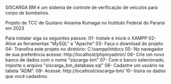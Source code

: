 SISCARGA BM é um sistema de controle de verificação de veículos para corpo de bombeiros.

Projeto de TCC de Gustavo Amamia Kumagai no Instituto Federal do Paraná em 2023

Para instalar siga os seguintes passos:
01- Instale e inicie o XAMPP
02- Ative as ferramentas "MySQL" e "Apache"
03- Faça o download do projeto
04- Transfira este projeto no diretório: C:\xampp\htdocs
05- No navegador de sua preferência acesse: http://localhost/phpmyadmin/
06- Crie um novo banco de dados com o nome "siscarga-bm"
07- Com o banco selecionado, importe o arquivo "siscarga_bm_database.sql"
08- Cadastre um usuário na tabela "ADM".
09- Acesse: http://localhost/siscarga-bm/
10- Insira os dados que você cadastrou
